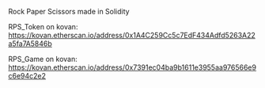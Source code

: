 Rock Paper Scissors made in Solidity

RPS_Token on kovan: https://kovan.etherscan.io/address/0x1A4C259Cc5c7EdF434Adfd5263A22a5fa7A5846b

RPS_Game on kovan: https://kovan.etherscan.io/address/0x7391ec04ba9b1611e3955aa976566e9c6e94c2e2
